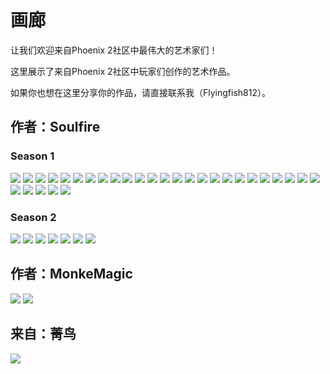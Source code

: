 # 画廊

让我们欢迎来自Phoenix 2社区中最伟大的艺术家们！

这里展示了来自Phoenix 2社区中玩家们创作的艺术作品。

如果你也想在这里分享你的作品，请直接联系我（Flyingfish812）。

## 作者：Soulfire

### Season 1

<img src="/Gallery/Aurora.png" style={{zoom:0.5}}/>
<img src="/Gallery/baqlor-phi.png" style={{zoom:0.5}}/>
<img src="/Gallery/claymore.png" style={{zoom:0.5}}/>
<img src="/Gallery/corsair-tau.png" style={{zoom:0.5}}/>
<img src="/Gallery/corsair-sigma.png" style={{zoom:0.5}}/>
<img src="/Gallery/essin-alpha.png" style={{zoom:0.7}}/>
<img src="/Gallery/ex04239.png" style={{zoom:0.5}}/>
<img src="/Gallery/exarch.png" style={{zoom:0.5}}/>
<img src="/Gallery/geist-phi.png" style={{zoom:0.5}}/>
<img src="/Gallery/goth_hime_lyova_luna.png" style={{zoom:0.5}}/>
<img src="/Gallery/hime.png" style={{zoom:0.5}}/>
<img src="/Gallery/hunter-alpha.png" style={{zoom:0.5}}/>
<img src="/Gallery/Juggernaut.png" style={{zoom:0.5}}/>
<img src="/Gallery/Kibarrax.png" style={{zoom:0.5}}/>
<img src="/Gallery/Mirage.png" style={{zoom:0.5}}/>
<img src="/Gallery/naya.png" style={{zoom:0.6}}/>
<img src="/Gallery/Phoenix-Delta.png" style={{zoom:0.5}}/>
<img src="/Gallery/proxymar-beta.png" style={{zoom:0.5}}/>
<img src="/Gallery/Reaper-Trireme.png" style={{zoom:0.5}}/>
<img src="/Gallery/Reaper.png" style={{zoom:0.5}}/>
<img src="/Gallery/sakura.png" style={{zoom:0.5}}/>
<img src="/Gallery/scuuxun-delta.png" style={{zoom:0.5}}/>
<img src="/Gallery/shogun-sigma.png" style={{zoom:0.5}}/>
<img src="/Gallery/starless.png" style={{zoom:0.5}}/>
<img src="/Gallery/trinity.png" style={{zoom:0.5}}/>
<img src="/Gallery/wraith-gamma.png" style={{zoom:0.5}}/>
<img src="/Gallery/xaniea.png" style={{zoom:0.5}}/>
<img src="/Gallery/yigothu.png" style={{zoom:0.5}}/>
<img src="/Gallery/Zhetass.png" style={{zoom:0.5}}/>

<img src="/Gallery/Invaders.png" style={{zoom:0.5}}/>

### Season 2

<img src="/Gallery/ab8-preview.jpg" style={{zoom:0.5}}/>
<img src="/Gallery/aurora-preview2.jpg" style={{zoom:0.5}}/>
<img src="/Gallery/ex0-preview4.jpg" style={{zoom:0.5}}/>
<img src="/Gallery/exarch-preview.jpg" style={{zoom:0.5}}/>
<img src="/Gallery/phoenix-preview.jpg" style={{zoom:0.5}}/>
<img src="/Gallery/proxymar-preview.jpg" style={{zoom:0.5}}/>
<img src="/Gallery/starless-preview.jpg" style={{zoom:0.5}}/>

## 作者：MonkeMagic

<img src="/Gallery/Disaris-Omega.jpg" style={{zoom:0.85}}/>
<img src="/Gallery/Dragonfly.jpg" style={{zoom:0.4}}/>

## 来自：菁鸟

<img src="/Gallery/Phoenix.jpg" style={{zoom:0.85}}/>